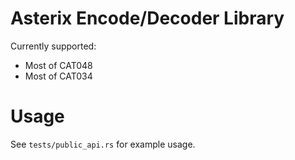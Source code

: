# Asterix Encode/Decoder Library

Currently supported:
- Most of CAT048
- Most of CAT034

# Usage

See `tests/public_api.rs` for example usage.
